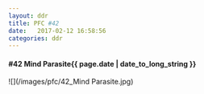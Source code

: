 ```yaml
---
layout: ddr
title: PFC #42
date:   2017-02-12 16:58:56
categories: ddr
---
```

#### **#42** Mind Parasite<span class="pull-right">{{ page.date | date_to_long_string }}</span>
![](/images/pfc/42_Mind Parasite.jpg)
